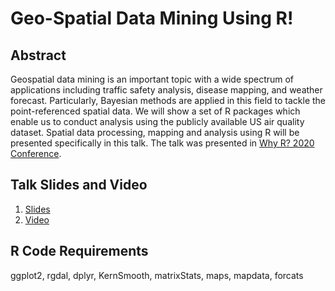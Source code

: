 # Geo-Spatial Data Mining Using R!

## Abstract 
Geospatial data mining is an important topic with a wide spectrum of applications including traffic safety analysis, disease mapping, and weather forecast. Particularly, Bayesian methods are applied in this field to tackle the point-referenced spatial data. We will show a set of R packages which enable us to conduct analysis using the publicly available US air quality dataset. Spatial data processing, mapping and analysis using R will be presented specifically in this talk. The talk was presented in [Why R? 2020 Conference](https://2020.whyr.pl/).

## Talk Slides and Video
1. [Slides](./geospatial.pdf)<br/>
2. [Video](https://youtu.be/5Qltc4W6S0s)

## R Code Requirements
ggplot2, rgdal, dplyr, KernSmooth, matrixStats, maps, mapdata, forcats
